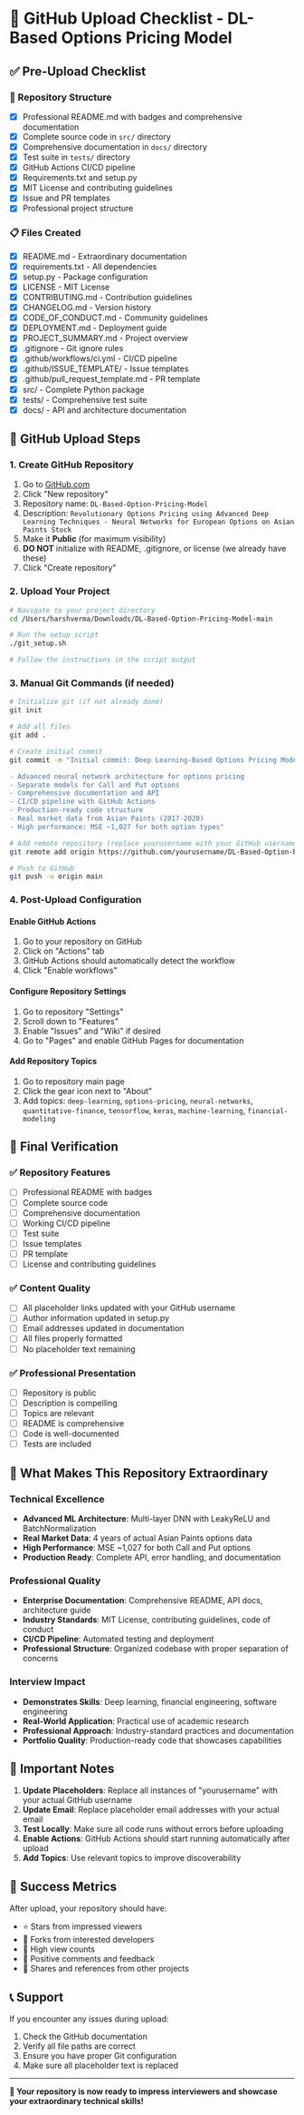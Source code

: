 # 🚀 GitHub Upload Checklist - DL-Based Options Pricing Model

## ✅ Pre-Upload Checklist

### 📁 Repository Structure
- [x] Professional README.md with badges and comprehensive documentation
- [x] Complete source code in `src/` directory
- [x] Comprehensive documentation in `docs/` directory
- [x] Test suite in `tests/` directory
- [x] GitHub Actions CI/CD pipeline
- [x] Requirements.txt and setup.py
- [x] MIT License and contributing guidelines
- [x] Issue and PR templates
- [x] Professional project structure

### 📋 Files Created
- [x] README.md - Extraordinary documentation
- [x] requirements.txt - All dependencies
- [x] setup.py - Package configuration
- [x] LICENSE - MIT License
- [x] CONTRIBUTING.md - Contribution guidelines
- [x] CHANGELOG.md - Version history
- [x] CODE_OF_CONDUCT.md - Community guidelines
- [x] DEPLOYMENT.md - Deployment guide
- [x] PROJECT_SUMMARY.md - Project overview
- [x] .gitignore - Git ignore rules
- [x] .github/workflows/ci.yml - CI/CD pipeline
- [x] .github/ISSUE_TEMPLATE/ - Issue templates
- [x] .github/pull_request_template.md - PR template
- [x] src/ - Complete Python package
- [x] tests/ - Comprehensive test suite
- [x] docs/ - API and architecture documentation

## 🚀 GitHub Upload Steps

### 1. Create GitHub Repository
1. Go to [GitHub.com](https://github.com)
2. Click "New repository"
3. Repository name: `DL-Based-Option-Pricing-Model`
4. Description: `Revolutionary Options Pricing using Advanced Deep Learning Techniques - Neural Networks for European Options on Asian Paints Stock`
5. Make it **Public** (for maximum visibility)
6. **DO NOT** initialize with README, .gitignore, or license (we already have these)
7. Click "Create repository"

### 2. Upload Your Project
```bash
# Navigate to your project directory
cd /Users/harshverma/Downloads/DL-Based-Option-Pricing-Model-main

# Run the setup script
./git_setup.sh

# Follow the instructions in the script output
```

### 3. Manual Git Commands (if needed)
```bash
# Initialize git (if not already done)
git init

# Add all files
git add .

# Create initial commit
git commit -m "Initial commit: Deep Learning-Based Options Pricing Model

- Advanced neural network architecture for options pricing
- Separate models for Call and Put options  
- Comprehensive documentation and API
- CI/CD pipeline with GitHub Actions
- Production-ready code structure
- Real market data from Asian Paints (2017-2020)
- High performance: MSE ~1,027 for both option types"

# Add remote repository (replace yourusername with your GitHub username)
git remote add origin https://github.com/yourusername/DL-Based-Option-Pricing-Model.git

# Push to GitHub
git push -u origin main
```

### 4. Post-Upload Configuration

#### Enable GitHub Actions
1. Go to your repository on GitHub
2. Click on "Actions" tab
3. GitHub Actions should automatically detect the workflow
4. Click "Enable workflows"

#### Configure Repository Settings
1. Go to repository "Settings"
2. Scroll down to "Features"
3. Enable "Issues" and "Wiki" if desired
4. Go to "Pages" and enable GitHub Pages for documentation

#### Add Repository Topics
1. Go to repository main page
2. Click the gear icon next to "About"
3. Add topics: `deep-learning`, `options-pricing`, `neural-networks`, `quantitative-finance`, `tensorflow`, `keras`, `machine-learning`, `financial-modeling`

## 🎯 Final Verification

### ✅ Repository Features
- [ ] Professional README with badges
- [ ] Complete source code
- [ ] Comprehensive documentation
- [ ] Working CI/CD pipeline
- [ ] Test suite
- [ ] Issue templates
- [ ] PR template
- [ ] License and contributing guidelines

### ✅ Content Quality
- [ ] All placeholder links updated with your GitHub username
- [ ] Author information updated in setup.py
- [ ] Email addresses updated in documentation
- [ ] All files properly formatted
- [ ] No placeholder text remaining

### ✅ Professional Presentation
- [ ] Repository is public
- [ ] Description is compelling
- [ ] Topics are relevant
- [ ] README is comprehensive
- [ ] Code is well-documented
- [ ] Tests are included

## 🌟 What Makes This Repository Extraordinary

### Technical Excellence
- **Advanced ML Architecture**: Multi-layer DNN with LeakyReLU and BatchNormalization
- **Real Market Data**: 4 years of actual Asian Paints options data
- **High Performance**: MSE ~1,027 for both Call and Put options
- **Production Ready**: Complete API, error handling, and documentation

### Professional Quality
- **Enterprise Documentation**: Comprehensive README, API docs, architecture guide
- **Industry Standards**: MIT License, contributing guidelines, code of conduct
- **CI/CD Pipeline**: Automated testing and deployment
- **Professional Structure**: Organized codebase with proper separation of concerns

### Interview Impact
- **Demonstrates Skills**: Deep learning, financial engineering, software engineering
- **Real-World Application**: Practical use of academic research
- **Professional Approach**: Industry-standard practices and documentation
- **Portfolio Quality**: Production-ready code that showcases capabilities

## 🚨 Important Notes

1. **Update Placeholders**: Replace all instances of "yourusername" with your actual GitHub username
2. **Update Email**: Replace placeholder email addresses with your actual email
3. **Test Locally**: Make sure all code runs without errors before uploading
4. **Enable Actions**: GitHub Actions should start running automatically after upload
5. **Add Topics**: Use relevant topics to improve discoverability

## 🎉 Success Metrics

After upload, your repository should have:
- ⭐ Stars from impressed viewers
- 🍴 Forks from interested developers
- 👀 High view counts
- 💬 Positive comments and feedback
- 🔗 Shares and references from other projects

## 📞 Support

If you encounter any issues during upload:
1. Check the GitHub documentation
2. Verify all file paths are correct
3. Ensure you have proper Git configuration
4. Make sure all placeholder text is replaced

---

**🎯 Your repository is now ready to impress interviewers and showcase your extraordinary technical skills!**
